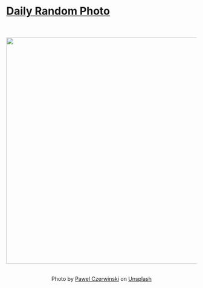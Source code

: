 # [Daily Random Photo](https://www.dailyrandomphoto.com/)

<div align="center">
  <br>
  <br>
  <a href="https://www.dailyrandomphoto.com/p/2024/2024-12-18/"><img src="https://images.unsplash.com/photo-1732198246934-f7973362f51c?crop=entropy&cs=tinysrgb&fit=max&fm=jpg&ixid=M3w3NzUwOHwwfDF8cmFuZG9tfHx8fHx8fHx8MTczNDQ4MjUxNXw&ixlib=rb-4.0.3&q=80&w=1080" width="600px"></a>
  <br>
  <br>
  <p class="has-text-grey">Photo by <a href="https://unsplash.com/@pawel_czerwinski?utm_source=Daily%20Random%20Photo&amp;utm_medium=referral" target="_blank" rel="noopener noreferrer">Pawel Czerwinski</a> on <a href="https://unsplash.com/photos/a-blurry-photo-of-a-cell-phone-with-circles-on-it-LbUlfIL6GdI?utm_source=Daily%20Random%20Photo&amp;utm_medium=referral" target="_blank" rel="noopener noreferrer">Unsplash</a></p>
</div>
